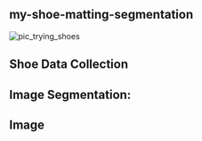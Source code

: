 ## my-shoe-matting-segmentation

   ![pic_trying_shoes]()


## Shoe Data Collection

## Image Segmentation:

## Image 
